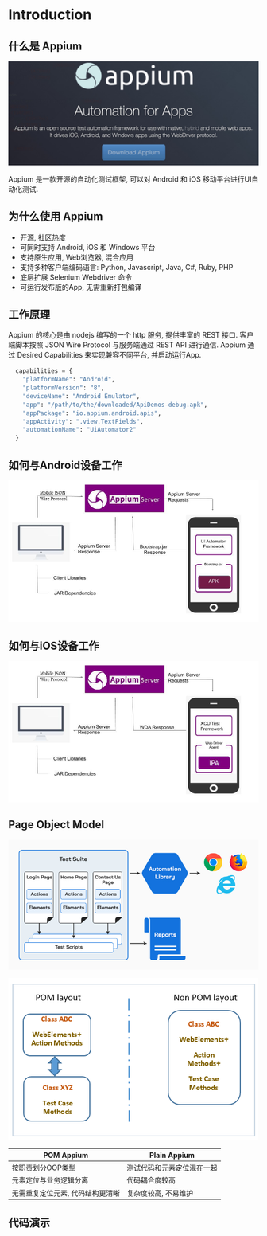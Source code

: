 # Introduction

## 什么是 Appium

[![appium-logo](appium-logo.jpg)][appium]

Appium 是一款开源的自动化测试框架, 可以对 Android 和 iOS 移动平台进行UI自动化测试.

## 为什么使用 Appium

- 开源, 社区热度
- 可同时支持 Android, iOS 和 Windows 平台
- 支持原生应用, Web浏览器, 混合应用
- 支持多种客户端编码语言: Python, Javascript, Java, C#, Ruby, PHP
- 底层扩展 Selenium Webdriver 命令
- 可运行发布版的App, 无需重新打包编译

## 工作原理

Appium 的核心是由 nodejs 编写的一个 http 服务, 提供丰富的 REST 接口.
客户端脚本按照 JSON Wire Protocol 与服务端通过 REST API 进行通信.
Appium 通过 Desired Capabilities 来实现兼容不同平台, 并启动运行App.

```python
  capabilities = {
    "platformName": "Android",
    "platformVersion": "8",
    "deviceName": "Android Emulator",
    "app": "/path/to/the/downloaded/ApiDemos-debug.apk",
    "appPackage": "io.appium.android.apis",
    "appActivity": ".view.TextFields",
    "automationName": "UiAutomator2"
  }
```

## 如何与Android设备工作

![appium-android](appium-android.jpg)

## 如何与iOS设备工作

![appium-ios](appium-ios.jpg)

## Page Object Model

![pom](pom.jpg)

![plain-vs-pom](plain-vs-pom.png)

| POM Appium                       | Plain Appium               |
| -------------------------------- | -------------------------- |
| 按职责划分OOP类型                | 测试代码和元素定位混在一起 |
| 元素定位与业务逻辑分离           | 代码耦合度较高             |
| 无需重复定位元素, 代码结构更清晰 | 复杂度较高, 不易维护       |

## 代码演示

[appium]: https://appium.io/
